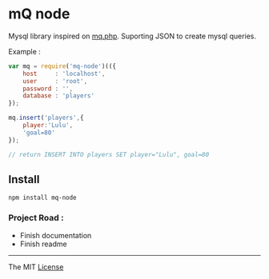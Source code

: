 # mQ node

Mysql library inspired on [mq.php](https://github.com/webcaetano/mQ). 
Suporting JSON to create mysql queries.

Example :

```javascript
var mq = require('mq-node')(({
	host     : 'localhost',
	user     : 'root',
	password : '',
	database : 'players'
});

mq.insert('players',{
	player:'Lulu',
	'goal=80'
}); 

// return INSERT INTO players SET player="Lulu", goal=80
```

## Install

```Batchfile
npm install mq-node
```

### Project Road : 

- Finish documentation
- Finish readme

---------------------------------

The MIT [License](https://raw.githubusercontent.com/webcaetano/mq-node/master/LICENSE.md)
